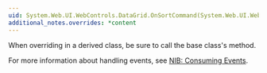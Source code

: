 ```yaml
---
uid: System.Web.UI.WebControls.DataGrid.OnSortCommand(System.Web.UI.WebControls.DataGridSortCommandEventArgs)
additional_notes.overrides: *content
---
```


<p>When overriding <xref href="System.Web.UI.WebControls.DataGrid.OnSortCommand(System.Web.UI.WebControls.DataGridSortCommandEventArgs)"></xref> in a derived class, be sure to call the base class's <xref href="System.Web.UI.WebControls.DataGrid.OnSortCommand(System.Web.UI.WebControls.DataGridSortCommandEventArgs)"></xref> method.  
  
 For more information about handling events, see [NIB: Consuming Events](http://msdn.microsoft.com/en-us/01e4f1bc-e55e-413f-98c7-6588493e5f67).</p>


